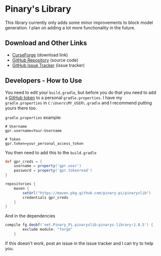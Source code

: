 # Pinary's Library

This library currently only adds some minor improvements to block model generation. I plan on adding a lot more functionality in the future.

## Download and Other Links

- [CurseForge](https://www.curseforge.com/minecraft/mc-mods/pinarys-library) (download link)
- [GitHub Repository](https://github.com/Pinary-Pi/Pinarys-Library) (source code)
- [GitHub Issue Tracker](https://github.com/Pinary-Pi/Pinarys-Library/issues) (issue tracker)

## Developers - How to Use
You need to edit your `build.gradle`, but before you do that you need to add a [GitHub token](https://github.com/settings/tokens) to a personal `gradle.properties`. I have my `gradle.properties` in `C:\Users\MY_USER\.gradle` and I recommend putting yours there too. 

`gradle.properties` example:

```gradle.properties
# Username
gpr.username=Your-Username

# Token
gpr.token=your_personal_access_token
``` 
 You then need to add this to the `build.gradle`
```gradle
def gpr_creds = {
    username = property('gpr.user')
    password = property('gpr.tokenread')
}

repositories {
    maven {
        setUrl("https://maven.pkg.github.com/pinary-pi/pinaryslib")
        credentials gpr_creds
    }
}
```
And in the dependencies
```gradle
compile fg.deobf('net.Pinary_Pi.pinaryslib:pinarys-library:1.0.5') {
        exclude module: "forge"
    }
```
If this doesn't work, post an issue in the issue tracker and I can try to help you.
